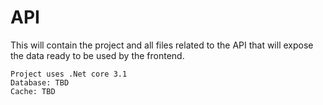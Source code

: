# API

This will contain the project and all files related to the API that will expose the data ready to be used by the frontend.

```
Project uses .Net core 3.1
Database: TBD
Cache: TBD
```
